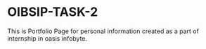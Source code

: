 # OIBSIP-TASK-2
This is Portfolio Page for personal information created as a part of internship in oasis infobyte.
